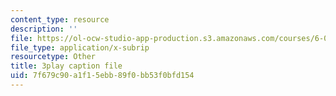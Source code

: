 ```yaml
---
content_type: resource
description: ''
file: https://ol-ocw-studio-app-production.s3.amazonaws.com/courses/6-00-introduction-to-computer-science-and-programming-fall-2008/7f679c90a1f15ebb89f0bb53f0bfd154_DkPsD58nUIE.vtt
file_type: application/x-subrip
resourcetype: Other
title: 3play caption file
uid: 7f679c90-a1f1-5ebb-89f0-bb53f0bfd154
---
```

